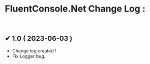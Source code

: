 # FluentConsole.Net Change Log :
</br>

## ✔ 1.0 ( 2023-06-03 )
  * Change log created !
  * Fix Logger bug.
 

